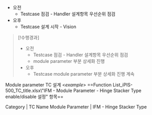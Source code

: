 - 오전
	- Testcase 점검 - Handler 설계항목 우선순위 점검
- 오후
	- Testcase 설계 시작  - Vision

>[!수행경과]
>- 오전
>	- Testcase 점검 - Handler 설계항목 우선순위 점검
>	- module parameter 부분 상세화 진행
>- 오후
>	- Testcase module parameter 부분 상세화 진행 계속

Module parameter TC 설계
<*example*> ==Function List_iPIS-500_TC_title.xlsx\\"IFM - Module Parameter - Hinge Stacker Type enable/disable 설정"  항목==

Category | TC Name
Module Parameter | IFM - Hinge  Stacker Type